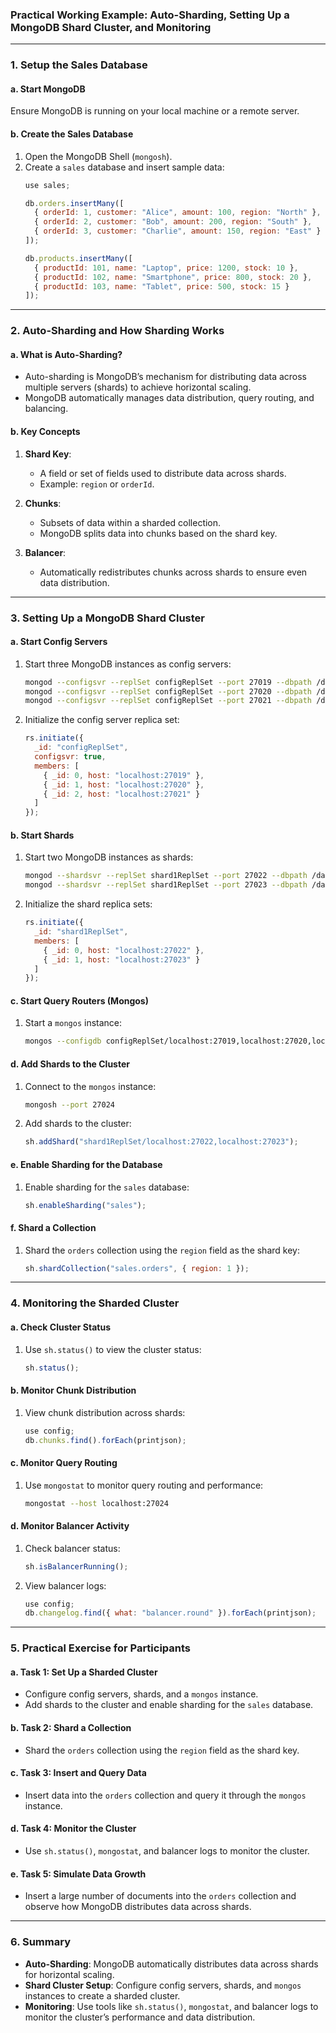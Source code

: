 ### **Practical Working Example: Auto-Sharding, Setting Up a MongoDB Shard Cluster, and Monitoring**
---

### **1. Setup the Sales Database**

#### **a. Start MongoDB**
Ensure MongoDB is running on your local machine or a remote server.

#### **b. Create the Sales Database**
1. Open the MongoDB Shell (`mongosh`).
2. Create a `sales` database and insert sample data:
   ```javascript
   use sales;

   db.orders.insertMany([
     { orderId: 1, customer: "Alice", amount: 100, region: "North" },
     { orderId: 2, customer: "Bob", amount: 200, region: "South" },
     { orderId: 3, customer: "Charlie", amount: 150, region: "East" }
   ]);

   db.products.insertMany([
     { productId: 101, name: "Laptop", price: 1200, stock: 10 },
     { productId: 102, name: "Smartphone", price: 800, stock: 20 },
     { productId: 103, name: "Tablet", price: 500, stock: 15 }
   ]);
   ```

---

### **2. Auto-Sharding and How Sharding Works**

#### **a. What is Auto-Sharding?**
- Auto-sharding is MongoDB’s mechanism for distributing data across multiple servers (shards) to achieve horizontal scaling.
- MongoDB automatically manages data distribution, query routing, and balancing.

#### **b. Key Concepts**
1. **Shard Key**:
   - A field or set of fields used to distribute data across shards.
   - Example: `region` or `orderId`.

2. **Chunks**:
   - Subsets of data within a sharded collection.
   - MongoDB splits data into chunks based on the shard key.

3. **Balancer**:
   - Automatically redistributes chunks across shards to ensure even data distribution.

---

### **3. Setting Up a MongoDB Shard Cluster**

#### **a. Start Config Servers**
1. Start three MongoDB instances as config servers:
   ```bash
   mongod --configsvr --replSet configReplSet --port 27019 --dbpath /data/config1
   mongod --configsvr --replSet configReplSet --port 27020 --dbpath /data/config2
   mongod --configsvr --replSet configReplSet --port 27021 --dbpath /data/config3
   ```
2. Initialize the config server replica set:
   ```javascript
   rs.initiate({
     _id: "configReplSet",
     configsvr: true,
     members: [
       { _id: 0, host: "localhost:27019" },
       { _id: 1, host: "localhost:27020" },
       { _id: 2, host: "localhost:27021" }
     ]
   });
   ```

#### **b. Start Shards**
1. Start two MongoDB instances as shards:
   ```bash
   mongod --shardsvr --replSet shard1ReplSet --port 27022 --dbpath /data/shard1
   mongod --shardsvr --replSet shard1ReplSet --port 27023 --dbpath /data/shard2
   ```
2. Initialize the shard replica sets:
   ```javascript
   rs.initiate({
     _id: "shard1ReplSet",
     members: [
       { _id: 0, host: "localhost:27022" },
       { _id: 1, host: "localhost:27023" }
     ]
   });
   ```

#### **c. Start Query Routers (Mongos)**
1. Start a `mongos` instance:
   ```bash
   mongos --configdb configReplSet/localhost:27019,localhost:27020,localhost:27021 --port 27024
   ```

#### **d. Add Shards to the Cluster**
1. Connect to the `mongos` instance:
   ```bash
   mongosh --port 27024
   ```
2. Add shards to the cluster:
   ```javascript
   sh.addShard("shard1ReplSet/localhost:27022,localhost:27023");
   ```

#### **e. Enable Sharding for the Database**
1. Enable sharding for the `sales` database:
   ```javascript
   sh.enableSharding("sales");
   ```

#### **f. Shard a Collection**
1. Shard the `orders` collection using the `region` field as the shard key:
   ```javascript
   sh.shardCollection("sales.orders", { region: 1 });
   ```

---

### **4. Monitoring the Sharded Cluster**

#### **a. Check Cluster Status**
1. Use `sh.status()` to view the cluster status:
   ```javascript
   sh.status();
   ```

#### **b. Monitor Chunk Distribution**
1. View chunk distribution across shards:
   ```javascript
   use config;
   db.chunks.find().forEach(printjson);
   ```

#### **c. Monitor Query Routing**
1. Use `mongostat` to monitor query routing and performance:
   ```bash
   mongostat --host localhost:27024
   ```

#### **d. Monitor Balancer Activity**
1. Check balancer status:
   ```javascript
   sh.isBalancerRunning();
   ```
2. View balancer logs:
   ```javascript
   use config;
   db.changelog.find({ what: "balancer.round" }).forEach(printjson);
   ```

---

### **5. Practical Exercise for Participants**

#### **a. Task 1: Set Up a Sharded Cluster**
- Configure config servers, shards, and a `mongos` instance.
- Add shards to the cluster and enable sharding for the `sales` database.

#### **b. Task 2: Shard a Collection**
- Shard the `orders` collection using the `region` field as the shard key.

#### **c. Task 3: Insert and Query Data**
- Insert data into the `orders` collection and query it through the `mongos` instance.

#### **d. Task 4: Monitor the Cluster**
- Use `sh.status()`, `mongostat`, and balancer logs to monitor the cluster.

#### **e. Task 5: Simulate Data Growth**
- Insert a large number of documents into the `orders` collection and observe how MongoDB distributes data across shards.

---

### **6. Summary**

- **Auto-Sharding**: MongoDB automatically distributes data across shards for horizontal scaling.
- **Shard Cluster Setup**: Configure config servers, shards, and `mongos` instances to create a sharded cluster.
- **Monitoring**: Use tools like `sh.status()`, `mongostat`, and balancer logs to monitor the cluster’s performance and data distribution.
